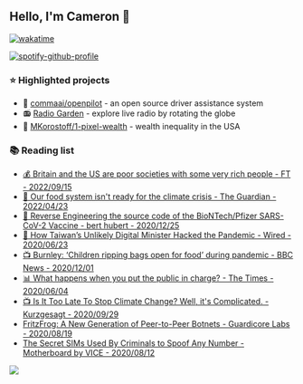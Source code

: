 ## Hello, I'm Cameron 👋

[![wakatime](https://wakatime.com/badge/user/28037aea-5bfb-4819-8766-ade682674479.svg)](https://wakatime.com/@28037aea-5bfb-4819-8766-ade682674479)

[![spotify-github-profile](https://spotify-github-profile.vercel.app/api/view?uid=rk0ittrjdkead8jcrwjv3m3v8&cover_image=true&theme=natemoo-re&show_offline=true&background_color=121212&bar_color_cover=true)](https://github.com/kittinan/spotify-github-profile)

<h3>⭐ Highlighted projects</h3>

<ul>
  <li>
    🚗  <a href="https://github.com/commaai/openpilot">commaai/openpilot</a> - an open source driver assistance system
  </li>
  <li>
    📻  <a href="http://radio.garden/">Radio Garden</a> - explore live radio by rotating the globe
  </li>
  <li>
    💸  <a href="https://github.com/MKorostoff/1-pixel-wealth">MKorostoff/1-pixel-wealth</a> - wealth inequality in the USA
  </li>
</ul>

<h3>📚 Reading list</h3>

<ul>
  <li>
    <a href="https://12ft.io/proxy?q=https%3A%2F%2Fwww.ft.com%2Fcontent%2Fef265420-45e8-497b-b308-c951baa68945">💰 Britain and the US are poor societies with some very rich people - FT - 2022/09/15</a>
  </li>
  <li>
    <a href="https://www.theguardian.com/food/ng-interactive/2022/apr/14/climate-crisis-food-systems-not-ready-biodiversity">🌾 Our food system isn't ready for the climate crisis - The Guardian - 2022/04/23</a>
  </li>
  <li>
    <a href="https://berthub.eu/articles/posts/reverse-engineering-source-code-of-the-biontech-pfizer-vaccine/">💉 Reverse Engineering the source code of the BioNTech/Pfizer SARS-CoV-2 Vaccine - bert hubert - 2020/12/25</a>
  </li>
  <li>
    <a href="https://www.wired.com/story/how-taiwans-unlikely-digital-minister-hacked-the-pandemic/">📌 How Taiwan’s Unlikely Digital Minister Hacked the Pandemic - Wired - 2020/06/23</a>
  </li>
  <li>
    <a href="https://www.bbc.co.uk/news/av/uk-55133081">📺 Burnley: ‘Children ripping bags open for food’ during pandemic - BBC News - 2020/12/01</a>
  </li>
  <li>
    <a href="https://www.thetimes.co.uk/article/what-happens-when-you-put-the-public-in-charge-fl2qn2b7p">📊 What happens when you put the public in charge? - The Times - 2020/06/04</a>
  </li>
  <li>
    <a href="https://www.youtube.com/watch?v=wbR-5mHI6bo">📺 Is It Too Late To Stop Climate Change? Well, it's Complicated. - Kurzgesagt - 2020/09/29</a>
  </li>
  <li>
    <a href="https://www.guardicore.com/2020/08/fritzfrog-p2p-botnet-infects-ssh-servers/">FritzFrog: A New Generation of Peer-to-Peer Botnets - Guardicore Labs - 2020/08/19</a>
  </li>
  <li>
    <a href="https://www.vice.com/en_us/article/n7w9pw/russian-sims-encrypted">The Secret SIMs Used By Criminals to Spoof Any Number - Motherboard by VICE - 2020/08/12</a>
  </li>
</ul>

<a href="https://github.com/anuraghazra/github-readme-stats" title="GitHub Statistics"><img src="https://github-readme-stats.vercel.app/api?username=incognitojam&count_private=true&bg_color=30,e96443,904e95&title_color=fff&text_color=fff&rank_icon=percentile" /></a>
